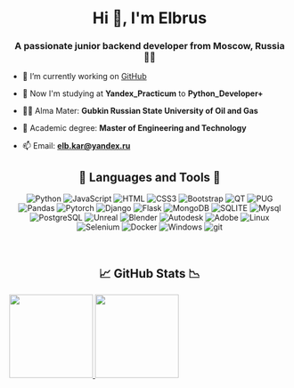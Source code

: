 <h1 align="center">Hi 👋, I'm Elbrus</h1>
<h3 align="center">A passionate junior backend developer from Moscow, Russia 👨‍💻</h3>

- 🔭 I’m currently working on [GitHub](https://github.com/Kelbrus)

- 🌱 Now I'm studying at **Yandex_Practicum** to **Python_Developer+**

- 👨‍💻 Alma Mater: **Gubkin Russian State University of Oil and Gas**

- 📝 Academic degree: **Master of Engineering and Technology**

- 📫 Email: **elb.kar@yandex.ru**

<h2 align="center"> 🚀 Languages and Tools  🚀 </h2>
<div align="center">

![Python](https://img.shields.io/badge/-Python-23396e?style=for-the-badge&logo=python&logoColor=ffea00&?logoWidth=40)
![JavaScript](https://img.shields.io/badge/-JavaScript-23396e?style=for-the-badge&logo=JavaScript&logoColor=eeff00&?logoWidth=40)
![HTML](https://img.shields.io/badge/-HTML5-23396e?style=for-the-badge&logo=html5&logoColor=ff0000&?logoWidth=40)
![CSS3](https://img.shields.io/badge/-CSS3-23396e?style=for-the-badge&logo=CSS3&logoColor=80acff&?logoWidth=40)
![Bootstrap](https://img.shields.io/badge/-Bootstrap-23396e?style=for-the-badge&logo=Bootstrap&logoColor=d000ff&?logoWidth=40)
![QT](https://img.shields.io/badge/-Qt-23396e?style=for-the-badge&logo=Qt&logoColor=00ff37&?logoWidth=40)
![PUG](https://img.shields.io/badge/-pug-23396e?style=for-the-badge&logo=Pug&logoColor=594605&?logoWidth=40)
![Pandas](https://img.shields.io/badge/-Pandas-23396e?style=for-the-badge&logo=pandas&logoColor=00ff2a&?logoWidth=40)
![Pytorch](https://img.shields.io/badge/-Pytorch-23396e?style=for-the-badge&logo=Pytorch&logoColor=ff7b00a&?logoWidth=40)
![Django](https://img.shields.io/badge/-Django-23396e?style=for-the-badge&logo=django&logoColor=00ff2a&?logoWidth=40)
![Flask](https://img.shields.io/badge/-Flask-23396e?style=for-the-badge&logo=Flask&logoColor=c4c0bca&?logoWidth=40)
![MongoDB](https://img.shields.io/badge/-MongoDB-23396e?style=for-the-badge&logo=MongoDB&logoColor=c4c0bca&?logoWidth=40)
![SQLITE](https://img.shields.io/badge/-SQLITE-23396e?style=for-the-badge&logo=SQLITE&logoColor=c4c0bca&?logoWidth=40)
![Mysql](https://img.shields.io/badge/-Mysql-23396e?style=for-the-badge&logo=Mysql&logoColor=ffea00&?logoWidth=40)
![PostgreSQL](https://img.shields.io/badge/-PostgreSQL-23396e?style=for-the-badge&logo=PostgreSQL&logoColor=ffffff&?logoWidth=40)
![Unreal](https://img.shields.io/badge/-Unreal_Engine-23396e?style=for-the-badge&logo=UnrealEngine&logoColor=c4c0bca&?logoWidth=40)
![Blender](https://img.shields.io/badge/-Blender-23396e?style=for-the-badge&logo=Blender&logoColor=c4c0bca&?logoWidth=40)
![Autodesk](https://img.shields.io/badge/-Autodesk-23396e?style=for-the-badge&logo=Autodesk&logoColor=c4c0bca&?logoWidth=40)
![Adobe](https://img.shields.io/badge/-Adobe-23396e?style=for-the-badge&logo=Adobe&logoColor=ff0000&?logoWidth=40)
![Linux](https://img.shields.io/badge/-Linux-23396e?style=for-the-badge&logo=Linux&logoColor=ffea00&?logoWidth=40)
![Selenium](https://img.shields.io/badge/-Selenium-23396e?style=for-the-badge&logo=Selenium&logoColor=c4c0bca&?logoWidth=40)
![Docker](https://img.shields.io/badge/-Docker-23396e?style=for-the-badge&logo=Docker&logoColor=c4c0bca&?logoWidth=40)
![Windows](https://img.shields.io/badge/-Windows-23396e?style=for-the-badge&logo=Windows&logoColor=c4c0bca&?logoWidth=40)
![git](https://img.shields.io/badge/-git-23396e?style=for-the-badge&logo=git&logoColor=c4c0bca&?logoWidth=40)</div><br>

<h2 align="center"> 📈 GitHub Stats 📉 </h2>
<div>
  <a href="https://github.com/Kelbrus">
    <img height="150em" src="https://github-readme-stats.vercel.app/api?username=Kelbrus&show_icons=true&theme=dark&include_all_commits=true&count_private=true"/>
    <img height="150em" src="https://github-readme-stats.vercel.app/api/top-langs/?username=Kelbrus&layout=compact&langs_count=7&theme=dark"/>
</div>
